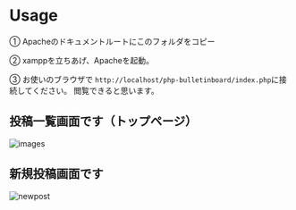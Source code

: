 # Usage

①
Apacheのドキュメントルートにこのフォルダをコピー

②
xamppを立ちあげ、Apacheを起動。

③
お使いのブラウザで
`http://localhost/php-bulletinboard/index.php`に接続してください。
閲覧できると思います。

## 投稿一覧画面です（トップページ）
![images](https://user-images.githubusercontent.com/30565257/44105428-ad1d48e0-a02c-11e8-8c40-9a334f821cdf.png)

## 新規投稿画面です
![newpost](https://user-images.githubusercontent.com/30565257/44105586-22058104-a02d-11e8-81c7-1e3563c391ca.png)

